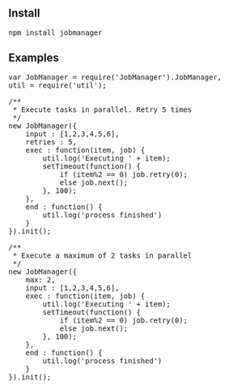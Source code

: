Install
-------
<pre>
npm install jobmanager
</pre>

Examples
----
<pre>
var JobManager = require('JobManager').JobManager,
util = require('util');

/**
 * Execute tasks in parallel. Retry 5 times
 */
new JobManager({
	input : [1,2,3,4,5,6],
	retries : 5,
	exec : function(item, job) {
		util.log('Executing ' + item);
		setTimeout(function() {
			if (item%2 == 0) job.retry(0);
			else job.next();
		}, 100);
	},
	end : function() {
		util.log('process finished')
	}
}).init();

/**
 * Execute a maximum of 2 tasks in parallel
 */
new JobManager({
	max: 2,
	input : [1,2,3,4,5,6],
	exec : function(item, job) {
		util.log('Executing ' + item);
		setTimeout(function() {
			if (item%2 == 0) job.retry(0);
			else job.next();
		}, 100);
	},
	end : function() {
		util.log('process finished')
	}
}).init();
</pre>
